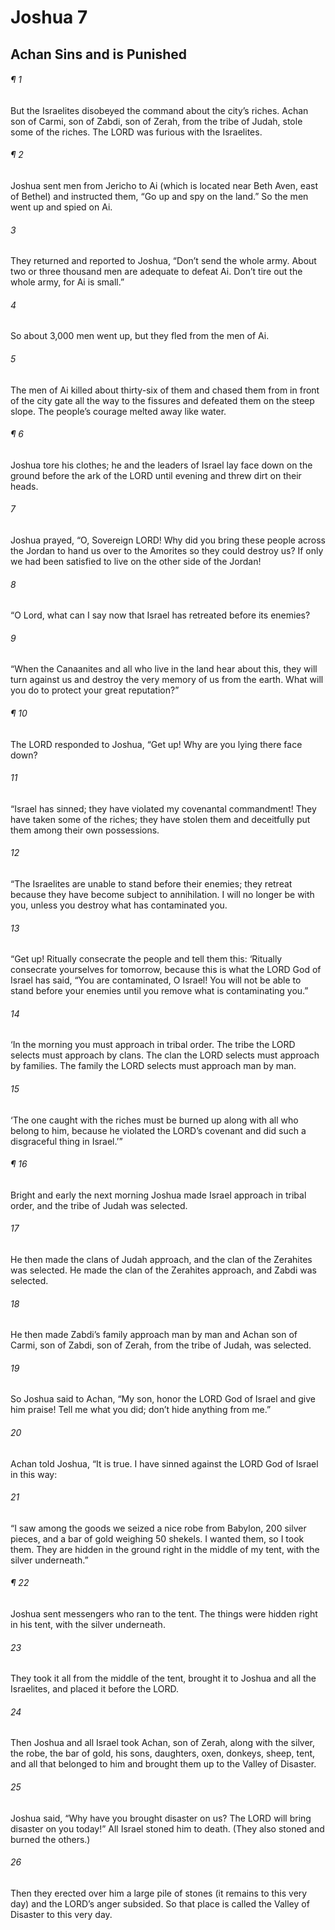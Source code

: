 # Joshua 7
## Achan Sins and is Punished
###### ¶ 1
But the Israelites disobeyed the command about the city’s riches. Achan son of Carmi, son of Zabdi, son of Zerah, from the tribe of Judah, stole some of the riches. The LORD was furious with the Israelites.
###### ¶ 2
Joshua sent men from Jericho to Ai (which is located near Beth Aven, east of Bethel) and instructed them, “Go up and spy on the land.” So the men went up and spied on Ai.
###### 3
They returned and reported to Joshua, “Don’t send the whole army. About two or three thousand men are adequate to defeat Ai. Don’t tire out the whole army, for Ai is small.”
###### 4
So about 3,000 men went up, but they fled from the men of Ai.
###### 5
The men of Ai killed about thirty-six of them and chased them from in front of the city gate all the way to the fissures and defeated them on the steep slope. The people’s courage melted away like water.
###### ¶ 6
Joshua tore his clothes; he and the leaders of Israel lay face down on the ground before the ark of the LORD until evening and threw dirt on their heads.
###### 7
Joshua prayed, “O, Sovereign LORD! Why did you bring these people across the Jordan to hand us over to the Amorites so they could destroy us? If only we had been satisfied to live on the other side of the Jordan!
###### 8
“O Lord, what can I say now that Israel has retreated before its enemies?
###### 9
“When the Canaanites and all who live in the land hear about this, they will turn against us and destroy the very memory of us from the earth. What will you do to protect your great reputation?”
###### ¶ 10
The LORD responded to Joshua, “Get up! Why are you lying there face down?
###### 11
“Israel has sinned; they have violated my covenantal commandment! They have taken some of the riches; they have stolen them and deceitfully put them among their own possessions.
###### 12
“The Israelites are unable to stand before their enemies; they retreat because they have become subject to annihilation. I will no longer be with you, unless you destroy what has contaminated you.
###### 13
“Get up! Ritually consecrate the people and tell them this: ‘Ritually consecrate yourselves for tomorrow, because this is what the LORD God of Israel has said, “You are contaminated, O Israel! You will not be able to stand before your enemies until you remove what is contaminating you.”
###### 14
‘In the morning you must approach in tribal order. The tribe the LORD selects must approach by clans. The clan the LORD selects must approach by families. The family the LORD selects must approach man by man.
###### 15
‘The one caught with the riches must be burned up along with all who belong to him, because he violated the LORD’s covenant and did such a disgraceful thing in Israel.’”
###### ¶ 16
Bright and early the next morning Joshua made Israel approach in tribal order, and the tribe of Judah was selected.
###### 17
He then made the clans of Judah approach, and the clan of the Zerahites was selected. He made the clan of the Zerahites approach, and Zabdi was selected.
###### 18
He then made Zabdi’s family approach man by man and Achan son of Carmi, son of Zabdi, son of Zerah, from the tribe of Judah, was selected.
###### 19
So Joshua said to Achan, “My son, honor the LORD God of Israel and give him praise! Tell me what you did; don’t hide anything from me.”
###### 20
Achan told Joshua, “It is true. I have sinned against the LORD God of Israel in this way:
###### 21
“I saw among the goods we seized a nice robe from Babylon, 200 silver pieces, and a bar of gold weighing 50 shekels. I wanted them, so I took them. They are hidden in the ground right in the middle of my tent, with the silver underneath.”
###### ¶ 22
Joshua sent messengers who ran to the tent. The things were hidden right in his tent, with the silver underneath.
###### 23
They took it all from the middle of the tent, brought it to Joshua and all the Israelites, and placed it before the LORD.
###### 24
Then Joshua and all Israel took Achan, son of Zerah, along with the silver, the robe, the bar of gold, his sons, daughters, oxen, donkeys, sheep, tent, and all that belonged to him and brought them up to the Valley of Disaster.
###### 25
Joshua said, “Why have you brought disaster on us? The LORD will bring disaster on you today!” All Israel stoned him to death. (They also stoned and burned the others.)
###### 26
Then they erected over him a large pile of stones (it remains to this very day) and the LORD’s anger subsided. So that place is called the Valley of Disaster to this very day.
